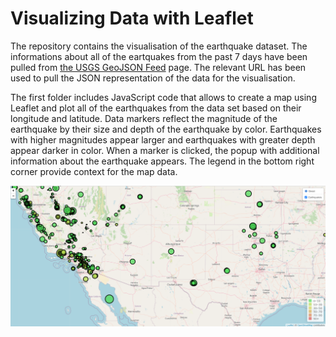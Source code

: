 <h1>Visualizing Data with Leaflet</h1>
<p> The repository contains the visualisation of the earthquake dataset. The informations about all of the eartquakes from the past 7 days have been pulled from <a href = "https://earthquake.usgs.gov/earthquakes/feed/v1.0/geojson.php">the USGS GeoJSON Feed</a> page. The relevant URL has been used to pull the JSON representation of the data for the visualisation.</p>

<p>The first folder includes JavaScript code that allows to create a map using Leaflet and plot all of the earthquakes from the data set based on their longitude and latitude. Data markers reflect the magnitude of the earthquake by their size and depth of the earthquake by color. Earthquakes with higher magnitudes appear larger and earthquakes with greater depth appear darker in color. When a marker is clicked, the popup with additional information about the earthquake appears. The legend in the bottom right corner provide context for the map data.</p>
<img src="images/basic version.png">
